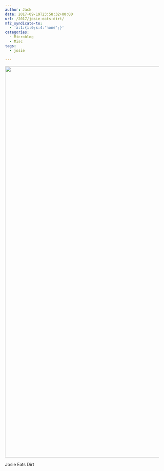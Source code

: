 ```yaml
---
author: Jack
date: 2017-09-19T23:58:32+00:00
url: /2017/josie-eats-dirt/
mf2_syndicate-to:
  - 'a:1:{i:0;s:4:"none";}'
categories:
  - Microblog
  - Misc
tags:
  - josie

---
```

<img class="alignnone wp-image-168 size-full" src="/img/2017/09/Josie.jpg" alt="" width="1280" height="1280" srcset="/img/2017/09/Josie.jpg 1280w, /img/2017/09/Josie-150x150.jpg 150w, /img/2017/09/Josie-300x300.jpg 300w, /img/2017/09/Josie-768x768.jpg 768w, /img/2017/09/Josie-1024x1024.jpg 1024w, /img/2017/09/Josie-700x700.jpg 700w" sizes="(max-width: 1280px) 100vw, 1280px" />

Josie Eats Dirt